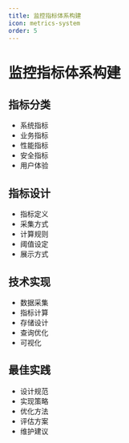 ```yaml
---
title: 监控指标体系构建
icon: metrics-system
order: 5
---
```


# 监控指标体系构建

## 指标分类
- 系统指标
- 业务指标
- 性能指标
- 安全指标
- 用户体验

## 指标设计
- 指标定义
- 采集方式
- 计算规则
- 阈值设定
- 展示方式

## 技术实现
- 数据采集
- 指标计算
- 存储设计
- 查询优化
- 可视化

## 最佳实践
- 设计规范
- 实现策略
- 优化方法
- 评估方案
- 维护建议
